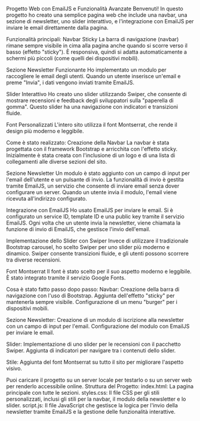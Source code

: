 Progetto Web con EmailJS e Funzionalità Avanzate
Benvenuti! In questo progetto ho creato una semplice pagina web che include una navbar, una sezione di newsletter, uno slider interattivo, e l'integrazione con EmailJS per inviare le email direttamente dalla pagina.

Funzionalità principali:
Navbar Sticky
La barra di navigazione (navbar) rimane sempre visibile in cima alla pagina anche quando si scorre verso il basso (effetto "sticky"). È responsiva, quindi si adatta automaticamente a schermi più piccoli (come quelli dei dispositivi mobili).

Sezione Newsletter Funzionante
Ho implementato un modulo per raccogliere le email degli utenti. Quando un utente inserisce un'email e preme "Invia", i dati vengono inviati tramite EmailJS.

Slider Interattivo
Ho creato uno slider utilizzando Swiper, che consente di mostrare recensioni e feedback degli sviluppatori sulla "paperella di gomma". Questo slider ha una navigazione con indicatori e transizioni fluide.

Font Personalizzati
L'intero sito utilizza il font Montserrat, che rende il design più moderno e leggibile.

Come è stato realizzato:
Creazione della Navbar
La navbar è stata progettata con il framework Bootstrap e arricchita con l'effetto sticky. Inizialmente è stata creata con l'inclusione di un logo e di una lista di collegamenti alle diverse sezioni del sito.

Sezione Newsletter
Un modulo è stato aggiunto con un campo di input per l'email dell'utente e un pulsante di invio. La funzionalità di invio è gestita tramite EmailJS, un servizio che consente di inviare email senza dover configurare un server. Quando un utente invia il modulo, l'email viene ricevuta all'indirizzo configurato.

Integrazione con EmailJS
Ho usato EmailJS per inviare le email. Si è configurato un service ID, template ID e una public key tramite il servizio EmailJS. Ogni volta che un utente invia la newsletter, viene chiamata la funzione di invio di EmailJS, che gestisce l'invio dell'email.

Implementazione dello Slider con Swiper
Invece di utilizzare il tradizionale Bootstrap carousel, ho scelto Swiper per uno slider più moderno e dinamico. Swiper consente transizioni fluide, e gli utenti possono scorrere tra diverse recensioni.

Font Montserrat
Il font è stato scelto per il suo aspetto moderno e leggibile. È stato integrato tramite il servizio Google Fonts.

Cosa è stato fatto passo dopo passo:
Navbar:
Creazione della barra di navigazione con l'uso di Bootstrap.
Aggiunta dell'effetto "sticky" per mantenerla sempre visibile.
Configurazione di un menu "burger" per i dispositivi mobili.

Sezione Newsletter:
Creazione di un modulo di iscrizione alla newsletter con un campo di input per l'email.
Configurazione del modulo con EmailJS per inviare le email.

Slider:
Implementazione di uno slider per le recensioni con il pacchetto Swiper.
Aggiunta di indicatori per navigare tra i contenuti dello slider.

Stile:
Aggiunta del font Montserrat su tutto il sito per migliorare l'aspetto visivo.

Puoi caricare il progetto su un server locale per testarlo o su un server web per renderlo accessibile online.
Struttura del Progetto:
index.html: La pagina principale con tutte le sezioni.
styles.css: Il file CSS per gli stili personalizzati, inclusi gli stili per la navbar, il modulo della newsletter e lo slider.
script.js: Il file JavaScript che gestisce la logica per l'invio della newsletter tramite EmailJS e la gestione delle funzionalità interattive.